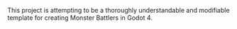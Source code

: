 This project is attempting to be a thoroughly understandable and modifiable template for creating Monster Battlers in Godot 4.

